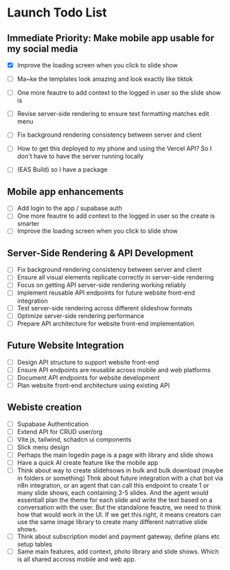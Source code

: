 # Launch Todo List

## Immediate Priority: Make mobile app usable for my social media
- [x] Improve the loading screen when you click to slide show
- [ ] Ma~ke the templates look amazing and look exactly like tiktok
- [ ] One more feautre to add context to the logged in user so the slide show is
- [ ] Revise server-side rendering to ensure text formatting matches edit menu
- [ ] Fix background rendering consistency between server and client
- [ ] How to get this deployed to my phone and using the Vercel API? So I don't have to have the server running locally
- [ ] (EAS Build) so I have a package




## Mobile app enhancements
- [ ] Add login to the app / supabase auth
- [ ] One more feautre to add context to the logged in user so the create is smarter
- [ ] Improve the loading screen when you click to slide show

## Server-Side Rendering & API Development

- [ ] Fix background rendering consistency between server and client
- [ ] Ensure all visual elements replicate correctly in server-side rendering
- [ ] Focus on getting API server-side rendering working reliably
- [ ] Implement reusable API endpoints for future website front-end integration
- [ ] Test server-side rendering across different slideshow formats
- [ ] Optimize server-side rendering performance
- [ ] Prepare API architecture for website front-end implementation

## Future Website Integration

- [ ] Design API structure to support website front-end
- [ ] Ensure API endpoints are reusable across mobile and web platforms
- [ ] Document API endpoints for website development
- [ ] Plan website front-end architecture using existing API

## Webiste creation
- [ ] Supabase Authentication 
- [ ] Extend API for CRUD user/org 
- [ ] Vite js, tailwind, schadcn ui components
- [ ] Slick menu design
- [ ] Perhaps the main logedin page is a page with library and slide shows
- [ ] Have a quick AI create feature like the mobile app
- [ ] Think about way to create slidehsows in bulk and bulk download (maybe in folders or something) Thnk about future integration with a chat bot via n8n integration, or an agent that can call this endpoint to create 1 or many slide shows, each containing 3-5 slides. And the agent would essentiall plan the theme for each slide and write the text based on a conversation with the user. But the standalone feautre, we need to think how that would work in the UI. If we get this right, it means creators can use the same image library to create many different natrrative slide shows.
- [ ] Think about subscription model and payment gateway, define plans etc setup tables
- [ ] Same main features, add context, photo library and slide shows. Which is all shared accross mobile and web app.